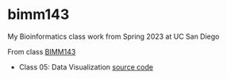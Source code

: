 # bimm143

My Bioinformatics class work from Spring 2023 at UC San Diego

From class [BIMM143](https://bioboot.github.io/bimm143_S23/)

- Class 05: Data Visualization [source code](https://github.com/jfkwong/bimm143/blob/main/Class%205/Class05.qmd)
